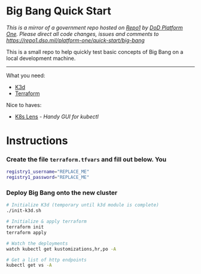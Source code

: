# Big Bang Quick Start

_This is a mirror of a government repo hosted on [Repo1](https://repo1.dso.mil/) by  [DoD Platform One](http://p1.dso.mil/).  Please direct all code changes, issues and comments to https://repo1.dso.mil/platform-one/quick-start/big-bang_

This is a small repo to help quickly test basic concepts of Big Bang on a local development machine.

---

What you need:
- [K3d](https://github.com/rancher/k3d)
- [Terraform](https://learn.hashicorp.com/tutorials/terraform/install-cli)

Nice to haves:
- [K8s Lens](https://k8slens.dev/) - _Handy GUI for kubectl_

# Instructions

### Create the file `terraform.tfvars` and fill out below.  You 

```bash
registry1_username="REPLACE_ME"
registry1_password="REPLACE_ME"
```

### Deploy Big Bang onto the new cluster

```bash
# Initialize K3d (temporary until k3d module is complete)
./init-k3d.sh

# Initialize & apply terraform
terraform init
terraform apply 

# Watch the deployments
watch kubectl get kustomizations,hr,po -A

# Get a list of http endpoints
kubectl get vs -A
```
